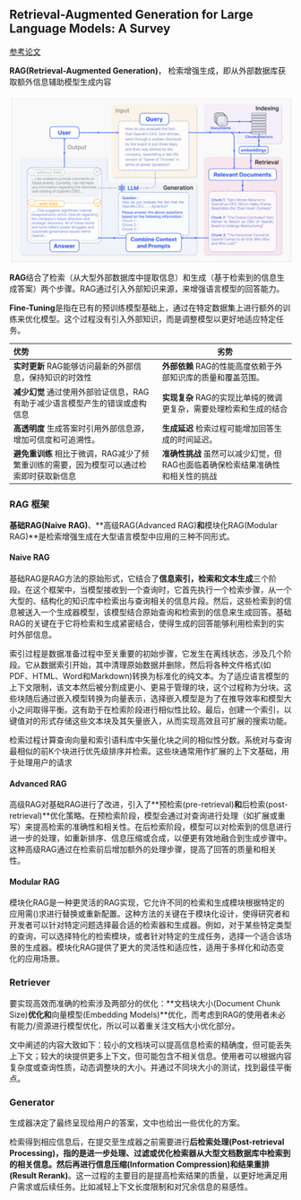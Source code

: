 ## Retrieval-Augmented Generation for Large Language Models: A Survey

[参考论文](https://arxiv.org/pdf/2312.10997.pdf)

**RAG(Retrieval-Augmented Generation)**， 检索增强生成，即从外部数据库获取额外信息辅助模型生成内容

<img src="..\..\img\rag\rag_instance.png" alt="image-20240226105726901" style="zoom: 50%;" />

**RAG**结合了检索（从大型外部数据库中提取信息）和生成（基于检索到的信息生成答案）两个步骤。RAG通过引入外部知识来源，来增强语言模型的回答能力。

**Fine-Tuning**是指在已有的预训练模型基础上，通过在特定数据集上进行额外的训练来优化模型。这个过程没有引入外部知识，而是调整模型以更好地适应特定任务。



| 优势                                                         | 劣势                                                         |
| :----------------------------------------------------------- | ------------------------------------------------------------ |
| **实时更新** RAG能够访问最新的外部信息，保持知识的时效性     | **外部依赖** RAG的性能高度依赖于外部知识库的质量和覆盖范围。 |
| **减少幻觉** 通过使用外部验证信息，RAG有助于减少语言模型产生的错误或虚构信息 | **实现复杂** RAG的实现比单纯的微调更复杂，需要处理检索和生成的结合 |
| **高透明度** 生成答案时引用外部信息源，增加可信度和可追溯性。 | **生成延迟** 检索过程可能增加回答生成的时间延迟。            |
| **避免重训练** 相比于微调，RAG减少了频繁重训练的需要，因为模型可以通过检索即时获取新信息 | **准确性挑战** 虽然可以减少幻觉，但RAG也面临着确保检索结果准确性和相关性的挑战 |



### RAG 框架

**基础RAG(Naive RAG)**、**高级RAG(Advanced RAG)**和**模块化RAG(Modular RAG)**是检索增强生成在大型语言模型中应用的三种不同形式。

#### Naive RAG

基础RAG是RAG方法的原始形式，它结合了**信息索引，检索和文本生成**三个阶段。在这个框架中，当模型接收到一个查询时，它首先执行一个检索步骤，从一个大型的、结构化的知识库中检索出与查询相关的信息片段。然后，这些检索到的信息被送入一个生成器模型，该模型结合原始查询和检索到的信息来生成回答。基础RAG的关键在于它将检索和生成紧密结合，使得生成的回答能够利用检索到的实时外部信息。

索引过程是数据准备过程中至关重要的初始步骤，它发生在离线状态，涉及几个阶段。它从数据索引开始，其中清理原始数据并删除，然后将各种文件格式(如PDF、HTML、Word和Markdown)转换为标准化的纯文本。为了适应语言模型的上下文限制，该文本然后被分割成更小、更易于管理的块，这个过程称为分块。这些块随后通过嵌入模型转换为向量表示，选择嵌入模型是为了在推导效率和模型大小之间取得平衡。这有助于在检索阶段进行相似性比较。最后，创建一个索引，以键值对的形式存储这些文本块及其矢量嵌入，从而实现高效且可扩展的搜索功能。

检索过程计算查询向量和索引语料库中矢量化块之间的相似性分数。系统对与查询最相似的前K个块进行优先级排序并检索。这些块通常用作扩展的上下文基础，用于处理用户的请求

#### Advanced RAG

高级RAG对基础RAG进行了改进，引入了**预检索(pre-retrieval)**和**后检索(post-retrieval)**优化策略。在预检索阶段，模型会通过对查询进行处理（如扩展或重写）来提高检索的准确性和相关性。在后检索阶段，模型可以对检索到的信息进行进一步的处理，如重新排序、信息压缩或合成，以便更有效地融合到生成步骤中。这种高级RAG通过在检索前后增加额外的处理步骤，提高了回答的质量和相关性。

#### Modular RAG

模块化RAG是一种更灵活的RAG实现，它允许不同的检索和生成模块根据特定的应用需()求进行替换或重新配置。这种方法的关键在于模块化设计，使得研究者和开发者可以针对特定问题选择最合适的检索器和生成器。例如，对于某些特定类型的查询，可以选择特化的检索模块，或者针对特定的生成任务，选择一个适合该场景的生成器。模块化RAG提供了更大的灵活性和适应性，适用于多样化和动态变化的应用场景。



### Retriever

要实现高效而准确的检索涉及两部分的优化：**文档块大小(Document Chunk Size)**优化和**向量模型(Embedding Models)**优化，而考虑到RAG的使用者未必有能力/资源进行模型优化，所以可以着重关注文档大小优化部分。

文中阐述的内容大致如下：较小的文档块可以提高信息检索的精确度，但可能丢失上下文；较大的块提供更多上下文，但可能包含不相关信息。使用者可以根据内容复杂度或查询性质，动态调整块的大小。并通过不同块大小的测试，找到最佳平衡点。



### Generator

生成器决定了最终呈现给用户的答案，文中也给出一些优化的方案。

检索得到相应信息后，在提交至生成器之前需要进行**后检索处理(Post-retrieval Processing)，**指的是进一步处理、过滤或优化检索器从大型文档数据库中检索到的相关信息。然后再进行**信息压缩(Information Compression)**和**结果重排(Result Rerank)**。这一过程的主要目的是提高检索结果的质量，以更好地满足用户需求或后续任务。比如减轻上下文长度限制和对冗余信息的易感性。